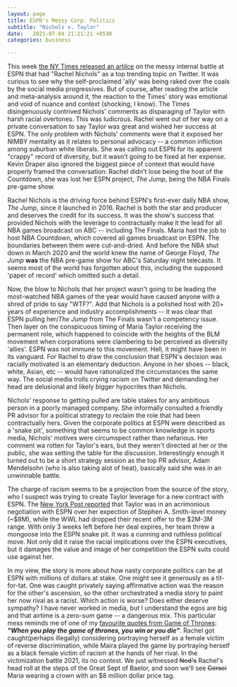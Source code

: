 ```yaml
---
layout: page
title: ESPN's Messy Corp. Politics
subtitle: "Nichols v. Taylor"
date:   2021-07-04 21:21:21 +0530
categories: business

---
```


This week [the NY Times released an artilce](https://www.nytimes.com/2021/07/04/sports/basketball/espn-rachel-nichols-maria-taylor.html) on the messy internal battle at ESPN that had "Rachel Nichols" as a top trending topic on Twitter. It was curious to see why the self-proclaimed 'ally' was being raked over the coals by the social media progressives. But of course, after reading the article and meta-analysis around it, the reaction to the Times' story was emotional and void of nuance and context (shocking, I know). The Times disingenuously contrived Nichols' comments as disparaging of Taylor with harsh racial overtones. This was ludicrous. Rachel went out of her way on a private conversation to say Taylor was great and wished her success at ESPN. The only problem with Nichols' comments were that it exposed her NIMBY mentality as it relates to personal advocacy -- a common infliction among suburban white liberals. She was calling out ESPN for its apparent "crappy" record of diversity, but it wasn't going to be fixed at her expense.
Kevin Draper also ignored the biggest piece of context that would have properly framed the conversation: Rachel didn't lose being the host of the Countdown, she was lost her ESPN project, *The Jump*, being the NBA Finals pre-game show.

Rachel Nichols is the driving force behind ESPN's first-ever daily NBA show, *The Jump*, since it launched in 2016. Rachel is both the star and producer and deserves the credit for its success. It was the show's success that provided Nichols with the leverage to contractually make it the lead for all NBA games broadcast on ABC -- including The Finals. Maria had the job to host NBA Countdown, which covered all games broadcast on ESPN. The boundaries between them were cut-and-dried. And before the NBA shut down in March 2020 and the world knew the name of George Floyd, *The Jump* **was** the NBA pre-game show for ABC's Saturday night telecasts. It seems most of the world has forgotten about this, including the supposed 'paper of record' which omitted such a detail.

Now, the blow to Nichols that her project wasn't going to be leading the most-watched NBA games of the year would have caused anyone with a shred of pride to say "WTF?". Add that Nichols is a polished host with 20+ years of experience and industry accomplishments -- it was clear that ESPN pulling her/*The Jump* from The Finals wasn't a competency issue. Then layer on the conspicuous timing of Maria Taylor receiving the permanent role,
which happened to coincide with the heights of the BLM movement when corporations were clambering to be perceived as diversity 'allies'. ESPN was not immune to this movement. Hell, it might have been in its vanguard.
 For Rachel to draw the conclusion that ESPN's decision was racially motivated is an elementary deduction. Anyone in her shoes -- black, white, Asian, etc -- would have rationalized the circumstances the same way. The social media trolls crying racism on Twitter and demanding her head are delusional and likely bigger hypocrites than Nichols.
 
Nichols' response to getting pulled are table stakes for any ambitious person in a poorly managed company. She informally consulted a friendly PR advisor for a political strategy to reclaim the role that had been contractually hers. Given the corporate politics at ESPN were described as a 'snake pit', something that seems to be common knowledge in sports media, Nichols' motives were circumspect rather than nefarious. Her comment wa rotten for Taylor's ears, but they weren't directed at her or the public, she was setting the table for the discussion. Interestingly enough it turned out to be a short strategy session as the top PR advisor, Adam Mendelsohn (who is also taking alot of heat), basically said she was in an unwinnable battle. 


The charge of racism seems to be a projection from the source of the story, who I suspect was trying to create Taylor leverage for a new contract with ESPN. 
The [New York Post reported](https://nypost.com/2021/06/30/maria-taylor-espn-face-divorce-after-near-5-million-offer/) that Taylor was in an acrimonious negotiation with ESPN over her expection of Stephen A. Smith-level money (~$8M), 
while the WWL had dropped their recent offer to the $2M-3M range. With only 3 weeks left before her deal expires, her team threw a mongoose into the ESPN snake pit. It was a cunning and ruthless political move. Not only did it raise the racial implications over the ESPN executives, but it damages
the value and image of her competition the ESPN suits could use against her. 

In my view, the story is more about how nasty corporate politics can be at ESPN with millions of dollars at stake. One might see it generously as a tit-for-tat. One was caught privately saying affirmative action was the reason for the other's ascension,
so the other orchestrated a media story to paint her now rival as a racist. Which action is worse?  Does either deserve sympathy? I have never worked in media, but I understand the egos
are big and that airtime is a zero-sum game -- a dangerous mix. This particular mess reminds me of one of my [favourite quotes from Game of Thrones](https://www.youtube.com/watch?v=FOvKSrwSl00): **_"When you play the game of thrones, you win or you die"_**. Rachel got caught(perhaps illegally) considering portraying herself as a female victim of reverse discrimination, while Maira played the game by portraying herself as a black female victim of racism at the hands of her rival. In the victimization battle 2021, its no contest. We just witnessed ~~Ned's~~ Rachel's head roll at the steps of the Great Sept of Baelor, and soon we'll see ~~Cersei~~ Maria wearing a crown with an $8 million dollar price tag. 
